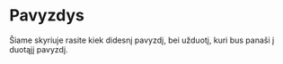 # Pavyzdys

Šiame skyriuje rasite kiek didesnį pavyzdį, bei užduotį, kuri bus panaši į duotąjį pavyzdį.
